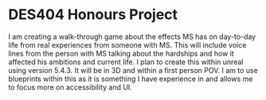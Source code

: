 # DES404 Honours Project
 
I am creating a walk-through game about the effects MS has on day-to-day life from real experiences from someone with MS. This will include voice lines from the person with MS talking about the hardships and how it affected his ambitions and current life.​
I plan to create this within unreal using version 5.4.3. It will be in 3D and within a first person POV. I am to use blueprints within this as it is something I have experience in and allows me to focus more on accessibility and UI.
